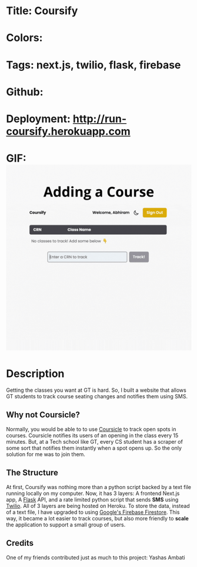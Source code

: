 # Title: Coursify

# Colors:

# Tags: next.js, twilio, flask, firebase

# Github:

# Deployment: http://run-coursify.herokuapp.com

# GIF: ![GIF](../../../public/GIFS/Coursify.gif)

# Description

Getting the classes you want at GT is hard. So, I built a website that allows GT
students to track course seating changes and notifies them using SMS.

#####

## Why not Coursicle?

Normally, you would be able to to use [Coursicle](https://www.coursicle.com) to
track open spots in courses. Coursicle notifies its users of an opening in the
class every 15 minutes. But, at a Tech school like GT, every CS student has a
scraper of some sort that notifies them instantly when a spot opens up. So the
only solution for me was to join them.

## The Structure

At first, Coursify was nothing more than a python script backed by a text file
running locally on my computer. Now, it has 3 layers: A frontend Next.js app, A
[Flask](https://flask.palletsprojects.com/en/2.1.x/) API, and a rate limited
python script that sends **SMS** using
[Twilio](https://www.twilio.com/messaging/sms). All of 3 layers are being hosted
on Heroku. To store the data, instead of a text file, I have upgraded to using
[Google's Firebase Firestore](https://cloud.google.com/firestore). This way, it
became a lot easier to track courses, but also more friendly to **scale** the
application to support a small group of users.

## Credits

One of my friends contributed just as much to this project: Yashas Ambati
